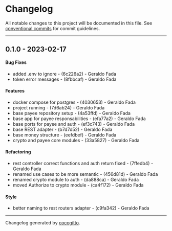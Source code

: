 # Changelog
All notable changes to this project will be documented in this file. See [conventional commits](https://www.conventionalcommits.org/) for commit guidelines.

- - -
## 0.1.0 - 2023-02-17
#### Bug Fixes
- added .env to ignore - (6c226a2) - Geraldo Fada
- token error messages - (8fbbcaf) - Geraldo Fada
#### Features
- docker compose for postgres - (4030653) - Geraldo Fada
- project running - (7d6ab24) - Geraldo Fada
- base payee repository setup - (4a53ffd) - Geraldo Fada
- base app for payee responsabilities - (efa77a2) - Geraldo Fada
- base ports for payee and auth - (ef3c743) - Geraldo Fada
- base REST adapter - (b7d7d52) - Geraldo Fada
- base money structure - (eefdbef) - Geraldo Fada
- crypto and payee core modules - (33a5827) - Geraldo Fada
#### Refactoring
- rest controller correct functions and auth return fixed - (7ffedb4) - Geraldo Fada
- renamed use cases to be more semantic - (456d81d) - Geraldo Fada
- renamed crypto module to auth - (da888ca) - Geraldo Fada
- moved Authorize to crypto module - (ca4f172) - Geraldo Fada
#### Style
- better naming to rest routers adapter - (c9fa342) - Geraldo Fada

- - -

Changelog generated by [cocogitto](https://github.com/cocogitto/cocogitto).